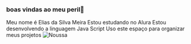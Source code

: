 ### boas vindas ao meu peril💙
Meu nome é Elias da Silva Meira
Estou estudando no Alura
Estou desenvolvendo a linguagem Java Script
Uso este espaço para organizar meus projetos
![Noussa](https://media1.tenor.com/m/eyLzzpMtZi8AAAAC/gojo-satoru-jujutsu-kaisen.gif)



